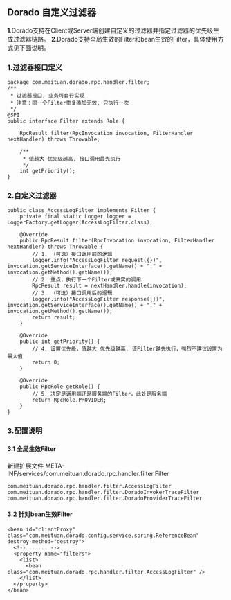 
## Dorado 自定义过滤器

**1**.Dorado支持在Client或Server端创建自定义的过滤器并指定过滤器的优先级生成过滤器链路。
**2**.Dorado支持全局生效的Filter和bean生效的Filter，具体使用方式见下面说明。

### 1.过滤器接口定义

````
package com.meituan.dorado.rpc.handler.filter;
/**
 * 过滤器接口, 业务可自行实现
 * 注意：同一个Filter重复添加无效, 只执行一次
 */
@SPI
public interface Filter extends Role {
​
    RpcResult filter(RpcInvocation invocation, FilterHandler nextHandler) throws Throwable;
​
    /**
     * 值越大 优先级越高, 接口调用最先执行
     */
    int getPriority();
}
````


### 2.自定义过滤器

````
public class AccessLogFilter implements Filter {
    private final static Logger logger = LoggerFactory.getLogger(AccessLogFilter.class);
​
    @Override
    public RpcResult filter(RpcInvocation invocation, FilterHandler nextHandler) throws Throwable {
        // 1. （可选）接口调用前的逻辑
        logger.info("AccessLogFilter request({})", invocation.getServiceInterface().getName() + "." + invocation.getMethod().getName());
        // 2. 重点，执行下一个Filter或真实的调用
        RpcResult result = nextHandler.handle(invocation);
        // 3. （可选）接口调用后的逻辑
        logger.info("AccessLogFilter response({})", invocation.getServiceInterface().getName() + "." + invocation.getMethod().getName());
        return result;
    }
​
    @Override
    public int getPriority() {
        // 4. 设置优先级，值越大 优先级越高, 该Filter越先执行，强烈不建议设置为最大值
        return 0;
    }
​
    @Override
    public RpcRole getRole() {
        // 5. 决定是调用端还是服务端的Filter，此处是服务端
        return RpcRole.PROVIDER;
    }
}
````

### 3.配置说明

#### 3.1 全局生效Filter

新建扩展文件 META-INF/services/com.meituan.dorado.rpc.handler.filter.Filter

````
com.meituan.dorado.rpc.handler.filter.AccessLogFilter
com.meituan.dorado.rpc.handler.filter.DoradoInvokerTraceFilter
com.meituan.dorado.rpc.handler.filter.DoradoProviderTraceFilter
````

#### 3.2 针对bean生效Filter

````
<bean id="clientProxy" class="com.meituan.dorado.config.service.spring.ReferenceBean" destroy-method="destroy">
  <!-- ...... -->
  <property name="filters">
    <list>
      <bean class="com.meituan.dorado.rpc.handler.filter.AccessLogFilter" />
    </list>
  </property>
</bean>
````
